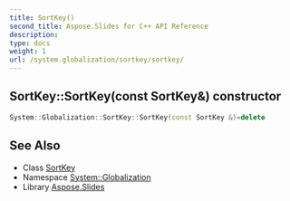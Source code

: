 ```yaml
---
title: SortKey()
second_title: Aspose.Slides for C++ API Reference
description: 
type: docs
weight: 1
url: /system.globalization/sortkey/sortkey/
---
```

## SortKey::SortKey(const SortKey\&) constructor




```cpp
System::Globalization::SortKey::SortKey(const SortKey &)=delete
```

## See Also

* Class [SortKey](../)
* Namespace [System::Globalization](../../)
* Library [Aspose.Slides](../../../)